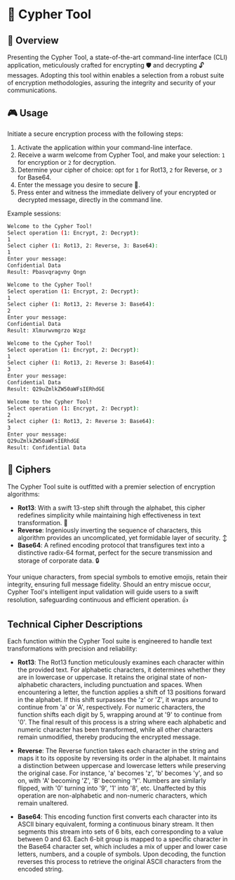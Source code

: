 # 🚀 Cypher Tool

## 🌟 Overview

Presenting the Cypher Tool, a state-of-the-art command-line interface (CLI) application, meticulously crafted for encrypting 🛡️ and decrypting 🔓 messages. Adopting this tool within enables a selection from a robust suite of encryption methodologies, assuring the integrity and security of your communications.

## 🎮 Usage

Initiate a secure encryption process with the following steps:

1. Activate the application within your command-line interface.
2. Receive a warm welcome from Cypher Tool, and make your selection: `1` for encryption or `2` for decryption.
3. Determine your cipher of choice: opt for `1` for Rot13, `2` for Reverse, or `3` for Base64.
4. Enter the message you desire to secure 📝.
5. Press enter and witness the immediate delivery of your encrypted or decrypted message, directly in the command line.

Example sessions:

```bash
Welcome to the Cypher Tool!
Select operation (1: Encrypt, 2: Decrypt):
1
Select cipher (1: Rot13, 2: Reverse, 3: Base64):
1
Enter your message:
Confidential Data
Result: Pbasvqragvny Qngn
```
```bash
Welcome to the Cypher Tool!
Select operation (1: Encrypt, 2: Decrypt):
1
Select cipher (1: Rot13, 2: Reverse 3: Base64):
2
Enter your message:
Confidential Data
Result: Xlmurwvmgrzo Wzgz
```
```bash
Welcome to the Cypher Tool!
Select operation (1: Encrypt, 2: Decrypt):
1
Select cipher (1: Rot13, 2: Reverse 3: Base64):
3
Enter your message:
Confidential Data
Result: Q29uZmlkZW50aWFsIERhdGE
```
```bash
Welcome to the Cypher Tool!
Select operation (1: Encrypt, 2: Decrypt):
2
Select cipher (1: Rot13, 2: Reverse 3: Base64):
3
Enter your message:
Q29uZmlkZW50aWFsIERhdGE
Result: Confidential Data
```
## 🧩 Ciphers

The Cypher Tool suite is outfitted with a premier selection of encryption algorithms:

- **Rot13**: With a swift 13-step shift through the alphabet, this cipher redefines simplicity while maintaining high effectiveness in text transformation. 🔄
- **Reverse**: Ingeniously inverting the sequence of characters, this algorithm provides an uncomplicated, yet formidable layer of security. ↕️
- **Base64**: A refined encoding protocol that transfigures text into a distinctive radix-64 format, perfect for the secure transmission and storage of corporate data. 🔒

Your unique characters, from special symbols to emotive emojis, retain their integrity, ensuring full message fidelity. Should an entry miscue occur, Cypher Tool's intelligent input validation will guide users to a swift resolution, safeguarding continuous and efficient operation. 👍

## Technical Cipher Descriptions

Each function within the Cypher Tool suite is engineered to handle text transformations with precision and reliability:

- **Rot13**: The Rot13 function meticulously examines each character within the provided text. For alphabetic characters, it determines whether they are in lowercase or uppercase. It retains the original state of non-alphabetic characters, including punctuation and spaces. When encountering a letter, the function applies a shift of 13 positions forward in the alphabet. If this shift surpasses the 'z' or 'Z', it wraps around to continue from 'a' or 'A', respectively. For numeric characters, the function shifts each digit by 5, wrapping around at '9' to continue from '0'. The final result of this process is a string where each alphabetic and numeric character has been transformed, while all other characters remain unmodified, thereby producing the encrypted message.

- **Reverse**: The Reverse function takes each character in the string and maps it to its opposite by reversing its order in the alphabet. It maintains a distinction between uppercase and lowercase letters while preserving the original case. For instance, 'a' becomes 'z', 'b' becomes 'y', and so on, with 'A' becoming 'Z', 'B' becoming 'Y'. Numbers are similarly flipped, with '0' turning into '9', '1' into '8', etc. Unaffected by this operation are non-alphabetic and non-numeric characters, which remain unaltered.

- **Base64**: This encoding function first converts each character into its ASCII binary equivalent, forming a continuous binary stream. It then segments this stream into sets of 6 bits, each corresponding to a value between 0 and 63. Each 6-bit group is mapped to a specific character in the Base64 character set, which includes a mix of upper and lower case letters, numbers, and a couple of symbols. Upon decoding, the function reverses this process to retrieve the original ASCII characters from the encoded string.
